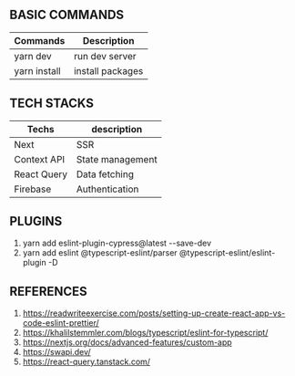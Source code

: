 ## BASIC COMMANDS
|      Commands     |   Description   |
| ----------------- | --------------- |
| yarn dev          | run dev server  |
| yarn install      | install packages|


## TECH STACKS
|  Techs               |    description     |
| ------------------   | ------------------ |
| Next                 |   SSR              |
| Context API          |  State management  |
| React Query          |   Data fetching    |
| Firebase             |   Authentication   |

## PLUGINS
1. yarn add eslint-plugin-cypress@latest --save-dev
2. yarn add eslint @typescript-eslint/parser @typescript-eslint/eslint-plugin -D

## REFERENCES
1. https://readwriteexercise.com/posts/setting-up-create-react-app-vs-code-eslint-prettier/
2. https://khalilstemmler.com/blogs/typescript/eslint-for-typescript/
3. https://nextjs.org/docs/advanced-features/custom-app
4. https://swapi.dev/
5. https://react-query.tanstack.com/


